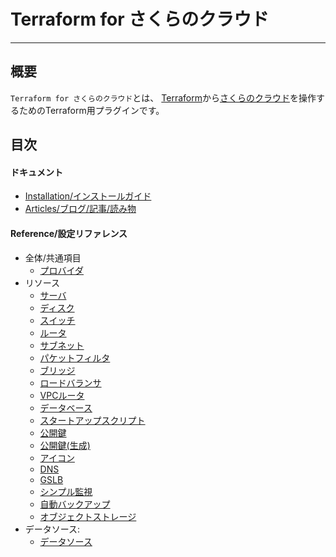 # Terraform for さくらのクラウド

---

## 概要

`Terraform for さくらのクラウド`とは、
[Terraform](https://terraform.io)から[さくらのクラウド](http://cloud.sakura.ad.jp)を操作するためのTerraform用プラグインです。  


## 目次

#### ドキュメント
- [Installation/インストールガイド](installation/)
- [Articles/ブログ/記事/読み物](articles/)

####  Reference/設定リファレンス
- 全体/共通項目
    - [プロバイダ](configuration/provider/)
- リソース
    - [サーバ](configuration/resources/server/)
    - [ディスク](configuration/resources/disk/)
    - [スイッチ](configuration/resources/switch/)
    - [ルータ](configuration/resources/internet/)
    - [サブネット](configuration/resources/subnet/)
    - [パケットフィルタ](configuration/resources/packet_filter/)
    - [ブリッジ](configuration/resources/bridge/)
    - [ロードバランサ](configuration/resources/load_balancer/)
    - [VPCルータ](configuration/resources/vpc_router/)
    - [データベース](configuration/resources/database/)
    - [スタートアップスクリプト](configuration/resources/note/)
    - [公開鍵](configuration/resources/ssh_key/)
    - [公開鍵(生成)](configuration/resources/ssh_key_gen/)
    - [アイコン](configuration/resources/icon/)
    - [DNS](configuration/resources/dns/)
    - [GSLB](configuration/resources/gslb/)
    - [シンプル監視](configuration/resources/simple_monitor/)
    - [自動バックアップ](configuration/resources/auto_backup/)
    - [オブジェクトストレージ](configuration/resources/bucket_object/)
- データソース:
    - [データソース](configuration/resources/data_resource/)
  